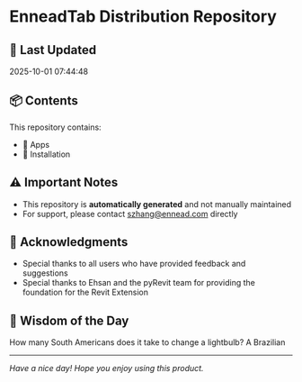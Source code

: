 # EnneadTab Distribution Repository

## 📅 Last Updated
2025-10-01 07:44:48



## 📦 Contents
This repository contains:
- 📂 Apps
- 📂 Installation

## ⚠️ Important Notes
- This repository is **automatically generated** and not manually maintained
- For support, please contact szhang@ennead.com directly

## 🙏 Acknowledgments
- Special thanks to all users who have provided feedback and suggestions
- Special thanks to Ehsan and the pyRevit team for providing the foundation for the Revit Extension

## 💭 Wisdom of the Day
How many South Americans does it take to change a lightbulb? A Brazilian

---
*Have a nice day! Hope you enjoy using this product.*
